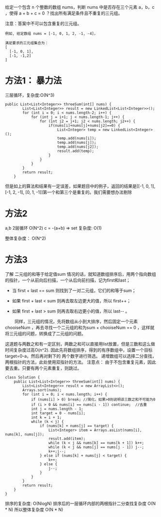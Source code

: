 给定一个包含 n 个整数的数组 nums，判断 nums 中是否存在三个元素 a，b，c ，使得 a + b + c = 0 ？找出所有满足条件且不重复的三元组。

注意：答案中不可以包含重复的三元组。

```
例如, 给定数组 nums = [-1, 0, 1, 2, -1, -4]，

满足要求的三元组集合为：
[
  [-1, 0, 1],
  [-1, -1,2]
]
```

# 方法1： 暴力法
三层循环，复杂度:O(N^3)
```
public List<List<Integer>> threeSum(int[] nums) {
        List<List<Integer>> result = new LinkedList<List<Integer>>();
        for (int i = 0; i < nums.length-2; i++) {
            for (int j = i+1; j < nums.length-1; j++) {
                for (int j2 = j+1; j2 < nums.length; j2++) {
                    if(nums[i]+nums[j]+nums[j2]==0) {
                        List<Integer> temp = new LinkedList<Integer>();
                        temp.add(nums[i]);
                        temp.add(nums[j]);
                        temp.add(nums[j2]);
                        result.add(temp);
                    }
                }
            }
        }
        return result;
    }
```

但是如上的算法和结果有一定误差，如果题目中的例子，返回的结果是[[-1, 0, 1], [-1, 2, -1], [0, 1, -1]]第一个和第三个是重复的。我们需要想办法剔除

# 方法2

a,b 2层循环 O(N^2)
c = -(a+b) => set 复杂度: O(1)

整体复杂度： O(N^2)
# 方法3
了解 二元组的和等于给定值sum 情况的话，就知道数组排序后，用两个指向数组的指针，一个从前向后扫描，一个从后向前扫描，记为first和last；

- 当 first + last == sum 则找到了一对二元组，它们的和等于sum；

- 如果 first + last < sum 则再去取左边更大的值，所以 first++；

- 如果 first + last > sum 则再去取右边更小的值，所以 last-- 。

        同样，三元组的情况，先将数组从小到大排序，然后固定一个元素 chooiseNum ，再去寻找一个二元组的和为sum + chooiseNum == 0 ，这样就将三元组的问题，转换成了二元组的问题。

这道题与两数之和有一定区别，两数之和可以直接用list放置，但是三数和这么做时间复杂度过高O(n^2).  因此先将数组排序，得到的有序数组中，设置一个目标target=0-a，然后再对剩下的
两个数字进行筛选。  递增数组可以选择二分查找，两根指针的方法，此处使用双指针的方法。
注意点： 由于不包含重复元素，因此要去重。只要有两个元素重复，则跳过。

```
class Solution {
    public List<List<Integer>> threeSum(int[] nums) {
        List<List<Integer>> result = new ArrayList<>();
        Arrays.sort(nums);
        for (int i = 0; i < nums.length; i++) {
            if (nums[i] > 0) break; //简化，如果>0则说明该三数之和不可能为0
            if (i > 0 && nums[i] == nums[i - 1]) continue;  //去重
            int j = nums.length - 1;
            int target = 0 - nums[i];
            int k = i + 1;
            while (k < j) {
                if (nums[k] + nums[j] == target) {
                    List<Integer> item = Arrays.asList(nums[i], nums[k], nums[j]);
                    result.add(item);
                    while (k < j && nums[k] == nums[k + 1]) k++;
                    while (k < j && nums[j] == nums[j - 1]) j--;
                    k++;j--;
                } else if (nums[k] + nums[j] < target) {
                    k++;
                } else {
                    j--;
                }
            }
        }
        return result;
    }
}

```

排序的复杂度: O(NlogN)
排序后的一层循环内部的两根指针二分查找复杂度 O(N * N)
所以整体复杂度 O(N * N)